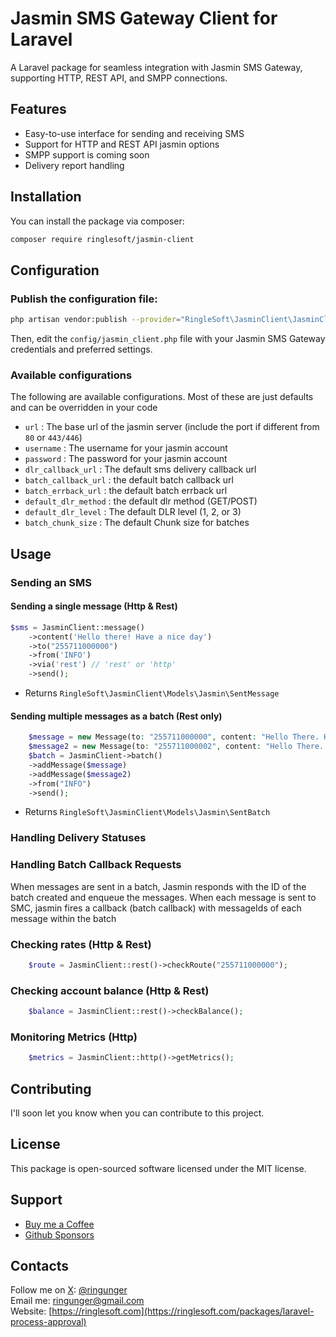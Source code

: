 # Jasmin SMS Gateway Client for Laravel

A Laravel package for seamless integration with Jasmin SMS Gateway, supporting HTTP, REST API, and SMPP connections.

## Features

- Easy-to-use interface for sending and receiving SMS
- Support for HTTP and REST API jasmin options
- SMPP support is coming soon
- Delivery report handling

## Installation

You can install the package via composer:

```bash
composer require ringlesoft/jasmin-client
```

## Configuration

### Publish the configuration file:

```bash
php artisan vendor:publish --provider="RingleSoft\JasminClient\JasminClientServiceProvider"
```
Then, edit the `config/jasmin_client.php` file with your Jasmin SMS Gateway credentials and preferred settings.

### Available configurations

The following are available configurations. Most of these are just defaults and can be overridden in your code

- `url` : The base url of the jasmin server (include the port if different from `80` or `443/446`)
- `username` : The username for your jasmin account
- `password` : The password for your jasmin account
- `dlr_callback_url` : The default sms delivery callback url
- `batch_callback_url` : the default batch callback url
- `batch_errback_url` : the default batch errback url
- `default_dlr_method` : the default dlr method (GET/POST)
- `default_dlr_level` : The default DLR level (1, 2, or 3)
- `batch_chunk_size` : The default Chunk size for batches


## Usage

### Sending an SMS

#### Sending a single message  (Http & Rest)

```php
$sms = JasminClient::message()
    ->content('Hello there! Have a nice day')
    ->to("255711000000")
    ->from('INFO')
    ->via('rest') // 'rest' or 'http'
    ->send();
```

- Returns  `RingleSoft\JasminClient\Models\Jasmin\SentMessage`

#### Sending multiple messages as a batch (Rest only)

```php
    $message = new Message(to: "255711000000", content: "Hello There. Have a nice day");
    $message2 = new Message(to: "255711000002", content: "Hello There. Have a nice day");
    $batch = JasminClient->batch()
    ->addMessage($message)
    ->addMessage($message2)
    ->from("INFO")
    ->send();
```

- Returns  `RingleSoft\JasminClient\Models\Jasmin\SentBatch`

### Handling Delivery Statuses

### Handling Batch Callback Requests

When messages are sent in a batch, Jasmin responds with the ID of the batch created and enqueue the messages.
When each message is sent to SMC, jasmin fires a callback (batch callback) with messageIds of each message within the
batch

### Checking rates (Http & Rest)
```php
    $route = JasminClient::rest()->checkRoute("255711000000");
```

### Checking account balance (Http & Rest)
```php
    $balance = JasminClient::rest()->checkBalance();
```

### Monitoring Metrics (Http)
```php
    $metrics = JasminClient::http()->getMetrics();
```


## Contributing

I'll soon let you know when you can contribute to this project.

## License

This package is open-sourced software licensed under the MIT license.

## Support

- [Buy me a Coffee](https://www.buymeacoffee.com/ringunger)
- [Github Sponsors](https://github.com/sponsors/ringlesoft)

## Contacts

Follow me on <a href="https://x.com/ringunger">X</a>: <a href="https://x.com/ringunger">@ringunger</a><br>
Email me: <a href="mailto:ringunger@gmail.com">ringunger@gmail.com</a><br>
Website: [https://ringlesoft.com](https://ringlesoft.com/packages/laravel-process-approval)
